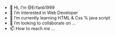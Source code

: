- 👋 Hi, I’m @Erfanb1999
- 👀 I’m interested in Web Developer
- 🌱 I’m currently learning HTML & Css % java script
- 💞️ I’m looking to collaborate on ...
- 📫 How to reach me ...

<!---
Erfanb1999/Erfanb1999 is a ✨ special ✨ repository because its `README.md` (this file) appears on your GitHub profile.
You can click the Preview link to take a look at your changes.
--->
